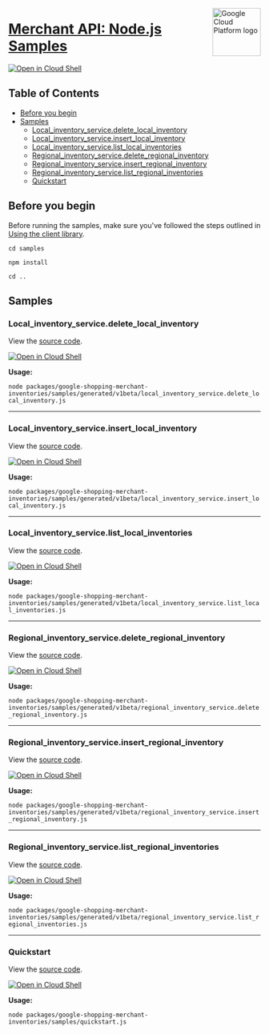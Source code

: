 [//]: # "This README.md file is auto-generated, all changes to this file will be lost."
[//]: # "To regenerate it, use `python -m synthtool`."
<img src="https://avatars2.githubusercontent.com/u/2810941?v=3&s=96" alt="Google Cloud Platform logo" title="Google Cloud Platform" align="right" height="96" width="96"/>

# [Merchant API: Node.js Samples](https://github.com/googleapis/google-cloud-node)

[![Open in Cloud Shell][shell_img]][shell_link]



## Table of Contents

* [Before you begin](#before-you-begin)
* [Samples](#samples)
  * [Local_inventory_service.delete_local_inventory](#local_inventory_service.delete_local_inventory)
  * [Local_inventory_service.insert_local_inventory](#local_inventory_service.insert_local_inventory)
  * [Local_inventory_service.list_local_inventories](#local_inventory_service.list_local_inventories)
  * [Regional_inventory_service.delete_regional_inventory](#regional_inventory_service.delete_regional_inventory)
  * [Regional_inventory_service.insert_regional_inventory](#regional_inventory_service.insert_regional_inventory)
  * [Regional_inventory_service.list_regional_inventories](#regional_inventory_service.list_regional_inventories)
  * [Quickstart](#quickstart)

## Before you begin

Before running the samples, make sure you've followed the steps outlined in
[Using the client library](https://github.com/googleapis/google-cloud-node#using-the-client-library).

`cd samples`

`npm install`

`cd ..`

## Samples



### Local_inventory_service.delete_local_inventory

View the [source code](https://github.com/googleapis/google-cloud-node/blob/main/packages/google-shopping-merchant-inventories/samples/generated/v1beta/local_inventory_service.delete_local_inventory.js).

[![Open in Cloud Shell][shell_img]](https://console.cloud.google.com/cloudshell/open?git_repo=https://github.com/googleapis/google-cloud-node&page=editor&open_in_editor=packages/google-shopping-merchant-inventories/samples/generated/v1beta/local_inventory_service.delete_local_inventory.js,samples/README.md)

__Usage:__


`node packages/google-shopping-merchant-inventories/samples/generated/v1beta/local_inventory_service.delete_local_inventory.js`


-----




### Local_inventory_service.insert_local_inventory

View the [source code](https://github.com/googleapis/google-cloud-node/blob/main/packages/google-shopping-merchant-inventories/samples/generated/v1beta/local_inventory_service.insert_local_inventory.js).

[![Open in Cloud Shell][shell_img]](https://console.cloud.google.com/cloudshell/open?git_repo=https://github.com/googleapis/google-cloud-node&page=editor&open_in_editor=packages/google-shopping-merchant-inventories/samples/generated/v1beta/local_inventory_service.insert_local_inventory.js,samples/README.md)

__Usage:__


`node packages/google-shopping-merchant-inventories/samples/generated/v1beta/local_inventory_service.insert_local_inventory.js`


-----




### Local_inventory_service.list_local_inventories

View the [source code](https://github.com/googleapis/google-cloud-node/blob/main/packages/google-shopping-merchant-inventories/samples/generated/v1beta/local_inventory_service.list_local_inventories.js).

[![Open in Cloud Shell][shell_img]](https://console.cloud.google.com/cloudshell/open?git_repo=https://github.com/googleapis/google-cloud-node&page=editor&open_in_editor=packages/google-shopping-merchant-inventories/samples/generated/v1beta/local_inventory_service.list_local_inventories.js,samples/README.md)

__Usage:__


`node packages/google-shopping-merchant-inventories/samples/generated/v1beta/local_inventory_service.list_local_inventories.js`


-----




### Regional_inventory_service.delete_regional_inventory

View the [source code](https://github.com/googleapis/google-cloud-node/blob/main/packages/google-shopping-merchant-inventories/samples/generated/v1beta/regional_inventory_service.delete_regional_inventory.js).

[![Open in Cloud Shell][shell_img]](https://console.cloud.google.com/cloudshell/open?git_repo=https://github.com/googleapis/google-cloud-node&page=editor&open_in_editor=packages/google-shopping-merchant-inventories/samples/generated/v1beta/regional_inventory_service.delete_regional_inventory.js,samples/README.md)

__Usage:__


`node packages/google-shopping-merchant-inventories/samples/generated/v1beta/regional_inventory_service.delete_regional_inventory.js`


-----




### Regional_inventory_service.insert_regional_inventory

View the [source code](https://github.com/googleapis/google-cloud-node/blob/main/packages/google-shopping-merchant-inventories/samples/generated/v1beta/regional_inventory_service.insert_regional_inventory.js).

[![Open in Cloud Shell][shell_img]](https://console.cloud.google.com/cloudshell/open?git_repo=https://github.com/googleapis/google-cloud-node&page=editor&open_in_editor=packages/google-shopping-merchant-inventories/samples/generated/v1beta/regional_inventory_service.insert_regional_inventory.js,samples/README.md)

__Usage:__


`node packages/google-shopping-merchant-inventories/samples/generated/v1beta/regional_inventory_service.insert_regional_inventory.js`


-----




### Regional_inventory_service.list_regional_inventories

View the [source code](https://github.com/googleapis/google-cloud-node/blob/main/packages/google-shopping-merchant-inventories/samples/generated/v1beta/regional_inventory_service.list_regional_inventories.js).

[![Open in Cloud Shell][shell_img]](https://console.cloud.google.com/cloudshell/open?git_repo=https://github.com/googleapis/google-cloud-node&page=editor&open_in_editor=packages/google-shopping-merchant-inventories/samples/generated/v1beta/regional_inventory_service.list_regional_inventories.js,samples/README.md)

__Usage:__


`node packages/google-shopping-merchant-inventories/samples/generated/v1beta/regional_inventory_service.list_regional_inventories.js`


-----




### Quickstart

View the [source code](https://github.com/googleapis/google-cloud-node/blob/main/packages/google-shopping-merchant-inventories/samples/quickstart.js).

[![Open in Cloud Shell][shell_img]](https://console.cloud.google.com/cloudshell/open?git_repo=https://github.com/googleapis/google-cloud-node&page=editor&open_in_editor=packages/google-shopping-merchant-inventories/samples/quickstart.js,samples/README.md)

__Usage:__


`node packages/google-shopping-merchant-inventories/samples/quickstart.js`






[shell_img]: https://gstatic.com/cloudssh/images/open-btn.png
[shell_link]: https://console.cloud.google.com/cloudshell/open?git_repo=https://github.com/googleapis/google-cloud-node&page=editor&open_in_editor=samples/README.md
[product-docs]: https://developers.google.com/merchant/api
